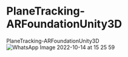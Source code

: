 # PlaneTracking-ARFoundationUnity3D
PlaneTracking-ARFoundationUnity3D
![WhatsApp Image 2022-10-14 at 15 25 59](https://user-images.githubusercontent.com/44379869/196066280-53d6c673-c360-4f89-9cbd-f99b02699f10.jpeg)
